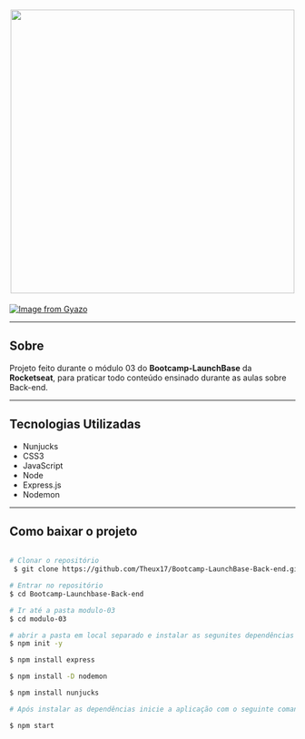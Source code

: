 <h1 align="center">
    <img width="500px" src="https://camo.githubusercontent.com/268b1344409fac98c4eeda520482b6910c4ddcba/68747470733a2f2f73746f726167652e676f6f676c65617069732e636f6d2f676f6c64656e2d77696e642f626f6f7463616d702d6c61756e6368626173652f6c6f676f2e706e67">
</h1>

[![Image from Gyazo](https://i.gyazo.com/459ec16f4f2f389efc174ab979a2f4df.gif)](https://gyazo.com/459ec16f4f2f389efc174ab979a2f4df)

---

## Sobre
Projeto feito durante o módulo 03 do **Bootcamp-LaunchBase** da **Rocketseat**, para praticar todo conteúdo ensinado durante as aulas sobre Back-end.

---

## Tecnologias Utilizadas 

- Nunjucks
- CSS3
- JavaScript
- Node
- Express.js
- Nodemon
---

## Como baixar o projeto 

```bash
 
# Clonar o repositório
 $ git clone https://github.com/Theux17/Bootcamp-LaunchBase-Back-end.git

# Entrar no repositório
$ cd Bootcamp-Launchbase-Back-end

# Ir até a pasta modulo-03
$ cd modulo-03

# abrir a pasta em local separado e instalar as segunites dependências
$ npm init -y

$ npm install express

$ npm install -D nodemon

$ npm install nunjucks

# Após instalar as dependências inicie a aplicação com o seguinte comando

$ npm start


```